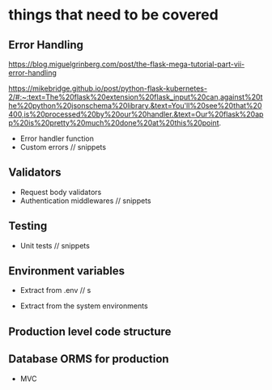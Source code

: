 # things that need to be covered

## Error Handling

https://blog.miguelgrinberg.com/post/the-flask-mega-tutorial-part-vii-error-handling

https://mikebridge.github.io/post/python-flask-kubernetes-2/#:~:text=The%20flask%20extension%20flask_input%20can,against%20the%20python%20jsonschema%20library.&text=You'll%20see%20that%20400,is%20processed%20by%20our%20handler.&text=Our%20flask%20app%20is%20pretty%20much%20done%20at%20this%20point.

-   Error handler function
-   Custom errors // snippets

## Validators

-   Request body validators
-   Authentication middlewares // snippets

## Testing

-   Unit tests // snippets

## Environment variables

-   Extract from .env // s

-   Extract from the system environments

## Production level code structure

## Database ORMS for production

-   MVC

